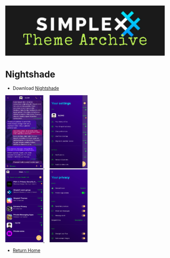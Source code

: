 ![SxC Theme Archive Banner](../resources/SxC_themeBanner06.jpg)

# Nightshade

* Download [Nightshade](../themes/SxC_Nightshade.theme)

<a href="../screenshots/SxC_Nightshade01.jpg" target="_blank">
	<img src="../screenshots/SxC_Nightshade01.jpg" width="120">
</a>&nbsp;&nbsp;&nbsp;
<a href="../screenshots/SxC_Nightshade02.jpg" target="_blank">
	<img src="../screenshots/SxC_Nightshade02.jpg" width="120">
</a>
<br>
<a href="../screenshots/SxC_Nightshade03.jpg" target="_blank">
	<img src="../screenshots/SxC_Nightshade03.jpg" width="120">
</a>&nbsp;&nbsp;&nbsp;
<a href="../screenshots/SxC_Nightshade04.jpg" target="_blank">
	<img src="../screenshots/SxC_Nightshade04.jpg" width="120">
</a>

* [Return Home](../)
